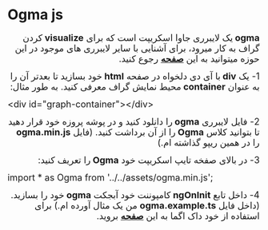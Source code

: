 <div style="line-height: normal; overflow: hidden">
                    <h1>Ogma js</h1>

<p dir="rtl"><span style="font-size:18px"><strong>ogma </strong>یک لایبرری جاوا اسکریپت است که برای <strong>visualize </strong>کردن گراف به کار میرود، برای آشنایی با سایر لایبرری های موجود در این حوزه میتوانید به این <strong><a href="https://medium.com/@Elise_Deux/the-list-of-graph-visualization-libraries-7a7b89aab6a6">صفحه</a></strong> رجوع کنید.</span></p>

<p dir="rtl"><span style="font-size:18px">1- یک <strong>div </strong>با آی دی دلخواه در صفحه <strong>html </strong>خود بسازید تا بعدتر آن را به عنوان <strong>container </strong>محیط نمایش گراف معرفی کنید. به طور مثال:</span></p>

<p><span style="font-size:18px">&lt;div&nbsp;id="graph-container"&gt;&lt;/div&gt;</span></p>

<p dir="rtl"><span style="font-size:18px">2- فایل لایبرری <strong>ogma </strong>را دانلود کنید و در پوشه پروزه خود قرار دهید تا بتوانید کلاس <strong>Ogma </strong>را از آن برداشت کنید. (فایل <strong>ogma.min.js</strong> را در همین ریپو گذاشته ام.)</span></p>

<p dir="rtl"><span style="font-size:18px">3- در بالای صفخه تایپ اسکریپت خود <strong>Ogma </strong>را تعریف کنید:</span></p>

<p><span style="font-size:18px">import&nbsp;*&nbsp;as&nbsp;Ogma&nbsp;from&nbsp;'../../assets/ogma.min.js';</span></p>

<p dir="rtl"><span style="font-size:18px">4- داخل تابع&nbsp;<strong>ngOnInit </strong>کامپوننت خود آبجکت <strong>ogma </strong>خود را بسازید. (داخل فایل <strong>ogma.example.ts</strong> من یک مثال آورده ام.) برای استفاده از خود داک اگما به این <strong><a href="https://doc.linkurio.us/ogma/latest/quickstart.html">صفحه</a></strong>&nbsp;بروید.</span></p>

<p>&nbsp;</p>

<p dir="rtl">&nbsp;</p>

<p dir="rtl">&nbsp;</p>
                </div>